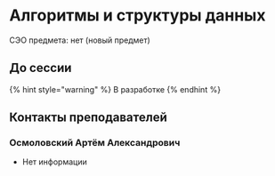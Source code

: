 # Алгоритмы и структуры данных

СЭО предмета: нет (новый предмет)

## До сессии

{% hint style="warning" %}
В разработке
{% endhint %}

## Контакты преподавателей

### Осмоловский Артём Александрович

* Нет информации
